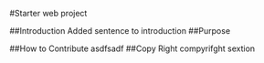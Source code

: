 #Starter web project

##Introduction
Added sentence to introduction
##Purpose

##How to Contribute
asdfsadf
##Copy Right
compyrifght sextion